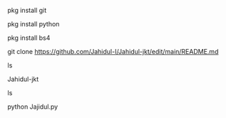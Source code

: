 pkg install git

pkg install python

pkg install bs4


git clone
https://github.com/Jahidul-I/Jahidul-jkt/edit/main/README.md

ls

Jahidul-jkt

ls

python Jajidul.py
